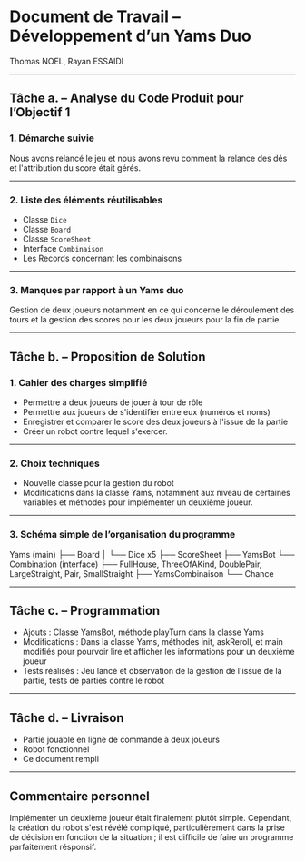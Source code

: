 # Document de Travail – Développement d’un Yams Duo

Thomas NOEL, Rayan ESSAIDI

---

## Tâche a. – Analyse du Code Produit pour l’Objectif 1

### 1. Démarche suivie  

Nous avons relancé le jeu et nous avons revu comment la relance des dés et l'attribution du score était gérés.

---

### 2. Liste des éléments réutilisables

- Classe `Dice`
- Classe `Board`
- Classe `ScoreSheet`
- Interface `Combinaison`
- Les Records concernant les combinaisons

---

### 3. Manques par rapport à un Yams duo

Gestion de deux joueurs notamment en ce qui concerne le déroulement des tours et la gestion des scores pour les deux joueurs pour la fin de partie.

---

## Tâche b. – Proposition de Solution

### 1. Cahier des charges simplifié

- Permettre à deux joueurs de jouer à tour de rôle
- Permettre aux joueurs de s'identifier entre eux (numéros et noms)
- Enregistrer et comparer le score des deux joueurs à l'issue de la partie
- Créer un robot contre lequel s'exercer.

---

### 2. Choix techniques

- Nouvelle classe pour la gestion du robot
- Modifications dans la classe Yams, notamment aux niveau de certaines variables et méthodes pour implémenter un deuxième joueur.

---

### 3. Schéma simple de l’organisation du programme

Yams (main)
 ├── Board
 │    └── Dice x5
 ├── ScoreSheet
 ├── YamsBot
 └── Combination (interface)
       ├── FullHouse, ThreeOfAKind, DoublePair, LargeStraight, Pair, SmallStraight
       ├── YamsCombinaison
       └── Chance

---

## Tâche c. – Programmation

- Ajouts : Classe YamsBot, méthode playTurn dans la classe Yams  
- Modifications : Dans la classe Yams, méthodes init, askReroll, et main modifiés pour pourvoir lire et afficher les informations pour un deuxième joueur  
- Tests réalisés : Jeu lancé et observation de la gestion de l'issue de la partie, tests de parties contre le robot

---

## Tâche d. – Livraison

- Partie jouable en ligne de commande à deux joueurs
- Robot fonctionnel
- Ce document rempli

---

## Commentaire personnel 

Implémenter un deuxième joueur était finalement plutôt simple. Cependant, la création du robot s'est révélé compliqué, particulièrement dans la prise de décision en fonction de la situation ; il est difficile de faire un programme parfaitement résponsif.
